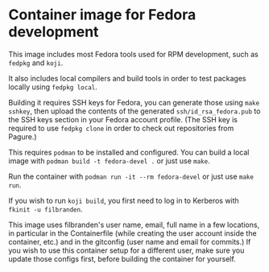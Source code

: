 # Container image for Fedora development

This image includes most Fedora tools used for RPM development, such as `fedpkg` and `koji`.

It also includes local compilers and build tools in order to test packages locally using `fedpkg local`.

Building it requires SSH keys for Fedora, you can generate those using `make sshkey`, then upload the contents of the generated `ssh/id_rsa_fedora.pub` to the SSH keys section in your Fedora account profile. (The SSH key is required to use `fedpkg clone` in order to check out repositories from Pagure.)

This requires `podman` to be installed and configured. You can build a local image with `podman build -t fedora-devel .` or just use `make`.

Run the container with `podman run -it --rm fedora-devel` or just use `make run`.

If you wish to run `koji build`, you first need to log in to Kerberos with `fkinit -u filbranden`.

This image uses filbranden's user name, email, full name in a few locations, in particular in the Containerfile (while creating the user account inside the container, etc.) and in the gitconfig (user name and email for commits.) If you wish to use this container setup for a different user, make sure you update those configs first, before building the container for yourself.


